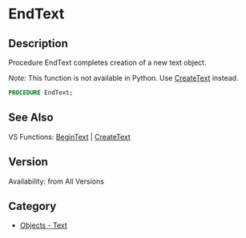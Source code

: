 # EndText

## Description
Procedure EndText completes creation of a new text object.

_Note:_ This function is not available in Python. Use [CreateText](CreateText.md) instead.

```pascal
PROCEDURE EndText;
```

## See Also
VS Functions:
[BeginText](BeginText.md) 
| [CreateText](CreateText.md)

## Version
Availability: from All Versions

## Category
* [Objects - Text](../Categories/Objects%20-%20Text.md)
